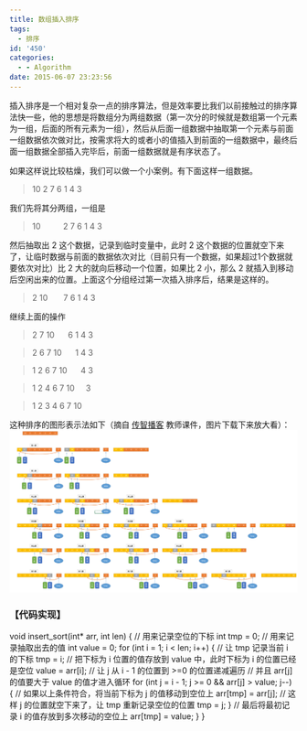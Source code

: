 ```yaml
---
title: 数组插入排序
tags:
  - 排序
id: '450'
categories:
  - - Algorithm
date: 2015-06-07 23:23:56
---
```


插入排序是一个相对复杂一点的排序算法，但是效率要比我们以前接触过的排序算法快一些，他的思想是将数组分为两组数据（第一次分的时候就是数组第一个元素为一组，后面的所有元素为一组），然后从后面一组数据中抽取第一个元素与前面一组数据依次做对比，按需求将大的或者小的值插入到前面的一组数据中，最终后面一组数据全部插入完毕后，前面一组数据就是有序状态了。
<!-- more -->
如果这样说比较枯燥，我们可以做一个小案例。有下面这样一组数据。

> 10 2 7 6 1 4 3

我们先将其分两组，一组是

> 10          2 7 6 1 4 3

然后抽取出 2 这个数据，记录到临时变量中，此时 2 这个数据的位置就空下来了，让临时数据与前面的数据依次对比（目前只有一个数据，如果超过1个数据就要依次对比）比 2 大的就向后移动一个位置，如果比 2 小，那么 2 就插入到移动后空闲出来的位置。上面这个分组经过第一次插入排序后，结果是这样的。

> 2 10       7 6 1 4 3

继续上面的操作

> 2 7 10      6 1 4 3

> 2 6 7 10      1 4 3

> 1 2 6 7 10      4 3

> 1 2 4 6 7 10     3

> 1 2 3 4 6 7 10

这种排序的图形表示法如下（摘自 [传智播客](http://www.itcast.cn) 教师课件，图片下载下来放大看）： [![2015-06-07_232108](/images/2015/06/2015-06-07_232108.png)](/images/2015/06/2015-06-07_232108.png)

### 【代码实现】

void insert\_sort(int\* arr, int len)
{
// 用来记录空位的下标
int tmp = 0;
// 用来记录抽取出去的值
int value = 0;
for (int i = 1; i < len; i++)
{
// 让 tmp 记录当前 i 的下标
tmp = i;
// 把下标为 i 位置的值存放到 value 中，此时下标为 i 的位置已经是空位
value = arr\[i\];
// 让 j 从 i - 1 的位置到 >=0 的位置递减遍历
// 并且 arr\[j\] 的值要大于 value 的值才进入循环
for (int j = i - 1; j >= 0 && arr\[j\] > value; j--)
{
// 如果以上条件符合，将当前下标为 j 的值移动到空位上
arr\[tmp\] = arr\[j\];
// 这样 j 的位置就空下来了，让 tmp 重新记录空位的位置
tmp = j;
}
// 最后将最初记录 i 的值存放到多次移动的空位上
arr\[tmp\] = value;
}
}